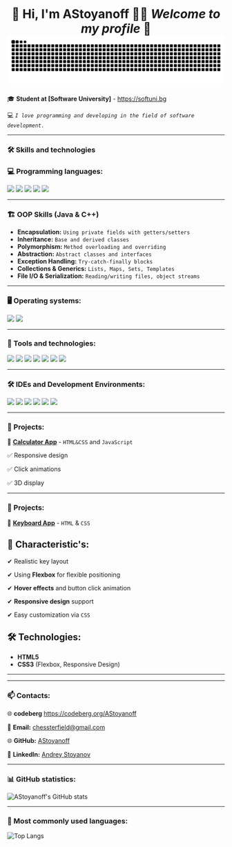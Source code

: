 <h1 align="center">
  👋 Hi, I'm <strong>AStoyanoff</strong> 🥷🏻 <em>Welcome to my profile</em> 🫵
    
  <br>
 <img src="https://raw.githubusercontent.com/BEPb/BEPb/output/github-contribution-grid-snake-dark.svg" alt="BEPb's github activity graph" style="max-width: 100%;">
</h1>

🎓 **Student at [Software University]** - https://softuni.bg

💻 <em>`I love programming and developing in the field of software development.`</em>

---

### 🛠️ Skills and technologies 

### 💻 Programming languages:
<p>
  <img src="https://img.shields.io/badge/C++-00599C?style=for-the-badge&logo=cplusplus&logoColor=white"/>
  
  <img src="https://img.shields.io/badge/Java-ED8B00?style=for-the-badge&logo=openjdk&logoColor=white"/>
  
  <img src="https://img.shields.io/badge/JavaScript-F7DF1E?style=for-the-badge&logo=javascript&logoColor=black"/>
  
  <img src="https://img.shields.io/badge/HTML5-E34F26?style=for-the-badge&logo=html5&logoColor=white"/>
  
  <img src="https://img.shields.io/badge/CSS3-1572B6?style=for-the-badge&logo=css3&logoColor=white"/>
  
</p>

---

### 🏗️ OOP Skills (Java & C++)

- **Encapsulation:** `Using private fields with getters/setters  `
- **Inheritance:** `Base and derived classes  `
- **Polymorphism:** `Method overloading and overriding  `
- **Abstraction:** `Abstract classes and interfaces  `
- **Exception Handling:** `Try-catch-finally blocks  `
- **Collections & Generics:** `Lists, Maps, Sets, Templates  `
- **File I/O & Serialization:** `Reading/writing files, object streams  `

---

### 🖥️ Operating systems:
<p>
  <img src="https://img.shields.io/badge/Windows-0078D6?style=for-the-badge&logo=windows&logoColor=white"/>
  
  <img src="https://img.shields.io/badge/Linux-FCC624?style=for-the-badge&logo=linux&logoColor=black"/>
</p>

---

### 🔧 Tools and technologies:
<p>
  <img src="https://img.shields.io/badge/Git-F05032?style=for-the-badge&logo=git&logoColor=white"/>
  <img src="https://img.shields.io/badge/MySQL%20Workbench-4479A1?style=for-the-badge&logo=mysql&logoColor=white"/>
  <img src="https://img.shields.io/badge/GitHub-181717?style=for-the-badge&logo=github&logoColor=white"/>
  <img src="https://img.shields.io/badge/MySQL-4479A1?style=for-the-badge&logo=mysql&logoColor=white"/>
  <img src="https://img.shields.io/badge/SQL-336791?style=for-the-badge&logo=postgresql&logoColor=white"/>
  <img src="https://img.shields.io/badge/Spring%20Data-6DB33F?style=for-the-badge&logo=spring&logoColor=white"/>
  <img src="https://img.shields.io/badge/Postman-FF6C37?style=for-the-badge&logo=postman&logoColor=white"/>
 
</p>

---

### 🛠️ IDEs and Development Environments:
<p>
  <img src="https://img.shields.io/badge/Visual%20Studio-5C2D91?style=for-the-badge&logo=visual-studio&logoColor=white"/>
  
  <img src="https://img.shields.io/badge/VS%20Code-0078D4?style=for-the-badge&logo=visual-studio-code&logoColor=white"/>
  
  <img src="https://img.shields.io/badge/CLion-000000?style=for-the-badge&logo=clion&logoColor=white"/>
  
  <img src="https://img.shields.io/badge/IntelliJ%20IDEA-000000?style=for-the-badge&logo=intellij-idea&logoColor=white"/>
  
  <img src="https://img.shields.io/badge/Eclipse-2C2255?style=for-the-badge&logo=eclipse&logoColor=white"/>
  
  <img src="https://img.shields.io/badge/Sublime%20Text-FF9800?style=for-the-badge&logo=sublime-text&logoColor=white"/>
  
</p>

---

### 📂 Projects:
🔹 **[Calculator App](https://github.com/AStoyan0ff/Calculator/tree/master/src/Calcilators)** - `HTML&CSS` and `JavaScript`

✅ Responsive design

✅ Click animations

✅ 3D display 

---

### 📂 Projects:
🔹 **[Keyboard App](https://github.com/AStoyan0ff/KeyBoard)** - `HTML` & `CSS` 

## 🔑 Characteristic's: 

✔ Realistic key layout 

✔ Using **Flexbox** for flexible positioning

✔ **Hover effects** and button click animation

✔ **Responsive design** support 

✔ Easy customization via `CSS` 


## 🛠 Technologies:

- **HTML5**
- **CSS3** (Flexbox, Responsive Design)

---

---

### 📫 Contacts:
🌐 **codeberg** https://codeberg.org/AStoyanoff

📧 **Email:** chessterfield@gmail.com 

🌐 **GitHub:** [AStoyanoff](https://github.com/AStoyan0ff/AndreyStoyanov)

🔗 **LinkedIn:** [Andrey Stoyanov](https://www.linkedin.com/in/andrey-stoyanov-a2b055351)  

---


### 📊 GitHub statistics:
![AStoyanoff's GitHub stats](https://github-readme-stats.vercel.app/api?username=AStoyanoff&show_icons=true&theme=radical)

---

### 🚀 Most commonly used languages:
![Top Langs](https://github-readme-stats.vercel.app/api/top-langs/?username=AStoyanoff&layout=compact&theme=radical)
